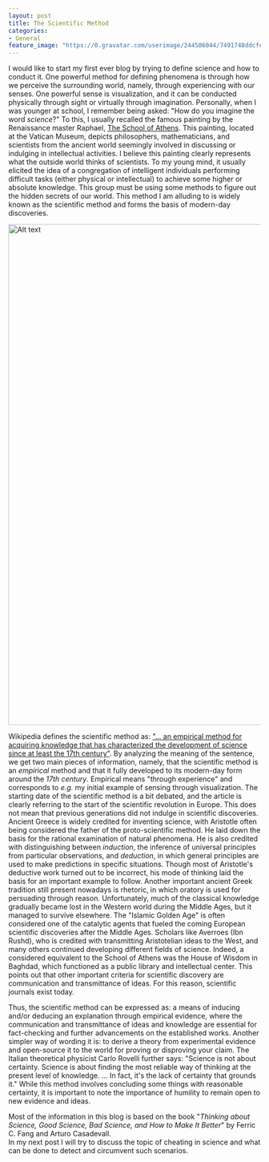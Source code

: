 ```yaml
---
layout: post
title: The Scientific Method
categories:
- General
feature_image: "https://0.gravatar.com/userimage/244506044/7491748ddcfec0168d99b19ad7d506ea?size=256"
---
```


I would like to start my first ever blog by trying to define science and how to conduct it. One powerful method for defining phenomena is through how we perceive the surrounding world, namely, through experiencing with our senses. One powerful sense is visualization, and it can be conducted physically through sight or virtually through imagination. Personally, when I was younger at school, I remember being asked: "How do you imagine the word _science_?" To this, I usually recalled the famous painting by the Renaissance master Raphael, [The School of Athens](https://en.wikipedia.org/wiki/The_School_of_Athens). This painting, located at the Vatican Museum, depicts philosophers, mathematicians, and scientists from the ancient world seemingly involved in discussing or indulging in intellectual activities. I believe this painting clearly represents what the outside world thinks of scientists. To my young mind, it usually elicited the idea of a congregation of intelligent individuals performing difficult tasks (either physical or intellectual) to achieve some higher or absolute knowledge. This group must be using some methods to figure out the hidden secrets of our world. This method I am alluding to is widely known as the scientific method and forms the basis of modern-day discoveries.   

<img src="https://i.imgur.com/A8PrGM4.jpg" alt="Alt text" width="1000">     

Wikipedia defines the scientific method as: ["... an empirical method for acquiring knowledge that has characterized the development of science since at least the 17th century"](https://en.wikipedia.org/wiki/Scientific_method). By analyzing the meaning of the sentence, we get two main pieces of information, namely, that the scientific method is an _empirical_ method and that it fully developed to its modern-day form around the _17th century_. Empirical means "through experience" and corresponds to _e.g._ my initial example of sensing through visualization. The starting date of the scientific method is a bit debated, and the article is clearly referring to the start of the scientific revolution in Europe. This does not mean that previous generations did not indulge in scientific discoveries. Ancient Greece is widely credited for inventing science, with Aristotle often being considered the father of the proto-scientific method. He laid down the basis for the rational examination of natural phenomena. He is also credited with distinguishing between _induction_, the inference of universal principles from particular observations, and _deduction_, in which general principles are used to make predictions in specific situations. Though most of Aristotle's deductive work turned out to be incorrect, his mode of thinking laid the basis for an important example to follow. Another important ancient Greek tradition still present nowadays is rhetoric, in which oratory is used for persuading through reason. Unfortunately, much of the classical knowledge gradually became lost in the Western world during the Middle Ages, but it managed to survive elsewhere. The "Islamic Golden Age" is often considered one of the catalytic agents that fueled the coming European scientific discoveries after the Middle Ages. Scholars like Averroes (Ibn Rushd), who is credited with transmitting Aristotelian ideas to the West, and many others continued developing different fields of science. Indeed, a considered equivalent to the School of Athens was the House of Wisdom in Baghdad, which functioned as a public library and intellectual center. This points out that other important criteria for scientific discovery are communication and transmittance of ideas. For this reason, scientific journals exist today.    
 
Thus, the scientific method can be expressed as: a means of inducing and/or deducing an explanation through empirical evidence, where the communication and transmittance of ideas and knowledge are essential for fact-checking and further advancements on the established works. Another simpler way of wording it is: to derive a theory from experimental evidence and open-source it to the world for proving or disproving your claim. The Italian theoretical physicist Carlo Rovelli further says: "Science is not about certainty. Science is about finding the most reliable way of thinking at the present level of knowledge. ... In fact, it's the lack of certainty that grounds it." While this method involves concluding some things with reasonable certainty, it is important to note the importance of humility to remain open to new evidence and ideas.    

Most of the information in this blog is based on the book "_Thinking about Science, Good Science, Bad Science, and How to Make It Better_" by Ferric C. Fang and Arturo Casadevall.   
In my next post I will try to discuss the topic of cheating in science and what can be done to detect and circumvent such scenarios.       

